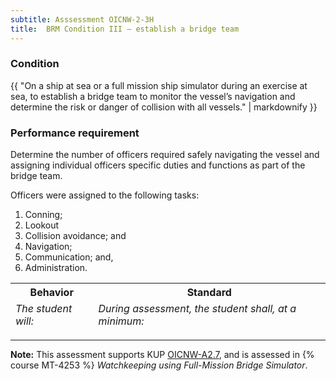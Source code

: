 ```yaml
---
subtitle: Asssessment OICNW-2-3H
title:  BRM Condition III – establish a bridge team
---
```




### Condition

{{ "On a ship at sea or a full mission ship simulator during an exercise at sea, to establish a bridge team to monitor the vessel’s navigation and determine the risk or danger of collision with all vessels." | markdownify }}

### Performance requirement 

<table width='100%' class='Guidelines'>
 <thead>
 <tr>
     <th class='thirty'>Behavior</th>
     <th class='seventy'>Standard</th>
 </tr>
 <tr>
     <td><em>The student will:</em></td>
     <td><em>During assessment, the student shall, at a minimum:</em></td>
 </tr>
 </thead>
 <tbody>


<!--rowstart-->

Determine the number of officers required safely navigating the vessel and assigning individual officers specific duties and functions as part of the bridge team.

<!--cellbreak-->

Officers were assigned to the following tasks: 

1. Conning;
2. Lookout
3. Collision avoidance; and
4. Navigation;
5. Communication; and,
6. Administration.

<!--rowend-->


 </tbody>
 </table>



*****

**Note:** This assessment supports KUP [OICNW-A2.7]({{site.baseurl}}/tables/21.html#OICNW-A2.7), and is assessed in  {% course  MT-4253 %}  *Watchkeeping using Full-Mission Bridge Simulator*. 

